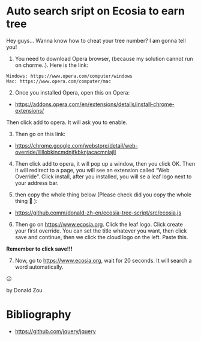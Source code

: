 # Auto search sript on Ecosia to earn tree

Hey guys… Wanna know how to cheat your tree number? I am gonna tell you!

1. You need to download Opera browser, (because my solution cannot run on chorme..). Here is the link:

```
Windows: https://www.opera.com/computer/windows
Mac: https://www.opera.com/computer/mac
```
2. Once you installed Opera, open this on Opera:

 - https://addons.opera.com/en/extensions/details/install-chrome-extensions/

Then click add to opera. It will ask you to enable.

3. Then go on this link:

- https://chrome.google.com/webstore/detail/web-override/lllllobkincmdnjfkbknjacacmnlajll

4. Then click add to opera, it will pop up a window, then you click OK. Then it will redirect to a page, you will see an extension called “Web Override”. Click install, after you installed, you will se a leaf logo next to your address bar.

5. then copy the whole thing below (Please check did you copy the whole thing 🙂 ):
- https://github.comm/donald-zh-en/ecosia-tree-script/src/ecosia.js

6. Then go on https://www.ecosia.org. Click the leaf logo. Click create your first override. You can set the title whatever you want, then click save and continue, then we click the cloud logo on the left. Paste this.

**Remember to click save!!!**

7. Now, go to https://www.ecosia.org, wait for 20 seconds. It will search a word automatically.

😉

by Donald Zou

# Bibliography

- https://github.com/jquery/jquery
